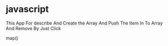# javascript
This App For describe And Create the Array And Push The Item In To Array And Remove By Just Click

map()
